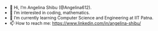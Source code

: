 - 👋 Hi, I’m Angelina Shibu (@Angelina612).
- 👀 I’m interested in coding, mathematics.
- 🌱 I’m currently learning Computer Science and Engineering at IIT Patna.
- 📫 How to reach me: https://www.linkedin.com/in/angelina-shibu/
<!---
Angelina612/Angelina612 is a ✨ special ✨ repository because its `README.md` (this file) appears on your GitHub profile.
You can click the Preview link to take a look at your changes.

[![Angelina's GitHub stats](https://github-readme-stats.vercel.app/api?username=Angelina612)](https://github.com/anuraghazra/github-readme-stats)

[![Top Langs](https://github-readme-stats.vercel.app/api/top-langs/?username=Angelina612)](https://github.com/anuraghazra/github-readme-stats)
--->

